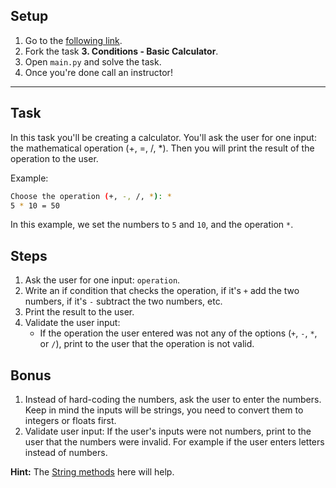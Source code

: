 ## Setup

1. Go to the [following link](https://replit.com/@InstructorCODED/3-Conditions-Basic-Calculator#main.py).
2. Fork the task **3. Conditions - Basic Calculator**.
3. Open `main.py` and solve the task.
4. Once you're done call an instructor!

---

## Task

In this task you'll be creating a calculator. You'll ask the user for one input: the mathematical operation (+, =, /, \*). Then you will print the result of the operation to the user.

Example:

```bash
Choose the operation (+, -, /, *): *
5 * 10 = 50
```

In this example, we set the numbers to `5` and `10`, and the operation `*`.

## Steps

1. Ask the user for one input: `operation`.
2. Write an if condition that checks the operation, if it's `+` add the two numbers, if it's `-` subtract the two numbers, etc.
3. Print the result to the user.
4. Validate the user input:
   - If the operation the user entered was not any of the options (`+`, `-`, `*`, or `/`), print to the user that the operation is not valid.

## Bonus

1. Instead of hard-coding the numbers, ask the user to enter the numbers. Keep in mind the inputs will be strings, you need to convert them to integers or floats first.
2. Validate user input: If the user's inputs were not numbers, print to the user that the numbers were invalid. For example if the user enters letters instead of numbers.

**Hint:** The [String methods](https://www.w3schools.com/python/python_ref_string.asp) here will help.
